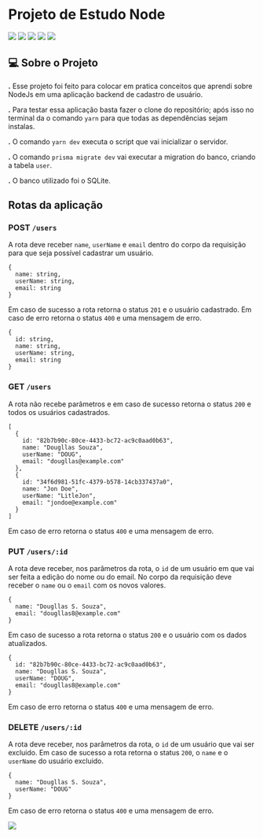 # Projeto de Estudo Node

 ![](https://img.shields.io/badge/TypeScript-007ACC?style=for-the-badge&logo=typescript&logoColor=white) ![](https://img.shields.io/badge/Yarn-2C8EBB?style=for-the-badge&logo=yarn&logoColor=white) ![](https://img.shields.io/badge/Node.js-339933?style=for-the-badge&logo=nodedotjs&logoColor=white) ![](	https://img.shields.io/badge/SQLite-07405E?style=for-the-badge&logo=sqlite&logoColor=white) ![](https://img.shields.io/badge/prisma-1B222D?style=for-the-badge&logo=prisma&logoColor=white)

## 💻 Sobre o Projeto

**.**  Esse projeto foi feito para colocar em pratica conceitos que aprendi sobre NodeJs em uma aplicação backend de cadastro de usuário.

**.** Para testar essa aplicação basta fazer o clone do repositório; após isso no terminal da o comando `yarn` para que todas as dependências sejam instalas.

**.** O comando `yarn dev` executa o script que vai inicializar o servidor.

**.** O comando `prisma migrate dev` vai executar a migration do banco, criando a tabela `user`.

**.** O banco utilizado foi o SQLite. 

## Rotas da aplicação

### POST `/users`
A rota deve receber `name`, `userName` e `email` dentro do corpo da requisição para que seja possível cadastrar um usuário.
```
{
  name: string,
  userName: string,
  email: string
}
```
Em caso de sucesso a rota retorna o status `201` e o usuário cadastrado. Em caso de erro retorna o status `400` e uma mensagem de erro.
```
{
  id: string,
  name: string,
  userName: string,
  email: string
}
```

### GET `/users`

A rota não recebe parâmetros e em caso de sucesso retorna o status `200` e todos os usuários cadastrados.
```
[
  {
    id: "82b7b90c-80ce-4433-bc72-ac9c0aad0b63",
    name: "Dougllas Souza",
    userName: "DOUG",
    email: "dougllas@example.com"
  },
  {
    id: "34f6d981-51fc-4379-b578-14cb337437a0",
    name: "Jon Doe",
    userName: "LitleJon",
    email: "jondoe@example.com"
  }
]
```
Em caso de erro retorna o status `400` e uma mensagem de erro.
### PUT `/users/:id`

A rota deve receber, nos parâmetros da rota, o `id` de um usuário em que vai ser feita a edição do nome ou do email.
No corpo da requisição deve receber o `name` ou o `email` com os novos valores. 
```
{
  name: "Dougllas S. Souza",
  email: "dougllas8@example.com"
}
```
Em caso de sucesso a rota retorna o status `200` e o usuário com os dados atualizados.
```
{
  id: "82b7b90c-80ce-4433-bc72-ac9c0aad0b63",
  name: "Dougllas S. Souza",
  userName: "DOUG",
  email: "dougllas8@example.com"
}
```
Em caso de erro retorna o status `400` e uma mensagem de erro.

### DELETE `/users/:id`
A rota deve receber, nos parâmetros da rota, o `id` de um usuário que vai ser excluido.
Em caso de sucesso a rota retorna o status `200`, o `name` e o `userName` do usuário excluido.

```
{
  name: "Dougllas S. Souza",
  userName: "DOUG"
}
```
Em caso de erro retorna o status `400` e uma mensagem de erro.
   
![](img/.png)
